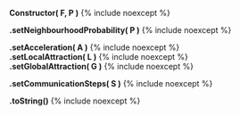 **Constructor( F, P )**
{% include noexcept %}

**.setNeighbourhoodProbability( P )**
{% include noexcept %}

**.setAcceleration( A )**
{% include noexcept %}
<br />
**.setLocalAttraction( L )**
{% include noexcept %}
<br />
**.setGlobalAttraction( G )**
{% include noexcept %}

**.setCommunicationSteps( S )**
{% include noexcept %}

**.toString()**
{% include noexcept %}